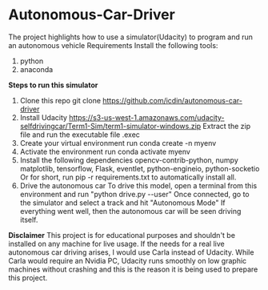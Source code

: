 # Autonomous-Car-Driver
The project highlights how to use a simulator(Udacity) to program and run an autonomous vehicle
Requirements Install the following tools:
   1. python
   2. anaconda 
   
**Steps to run this simulator**
1. Clone this repo git clone https://github.com/icdin/autonomous-car-driver
2. Install Udacity https://s3-us-west-1.amazonaws.com/udacity-selfdrivingcar/Term1-Sim/term1-simulator-windows.zip
   Extract the zip file and run the executable file .exec
3. Create your virtual environment run conda create -n myenv
4. Activate the environment run conda activate myenv
5. Install the following dependencies opencv-contrib-python, numpy matplotlib, tensorflow, Flask, eventlet, python-engineio, python-socketio Or for short,
   run pip -r requirements.txt to automatically install all.
6. Drive the autonomous car
   To drive this model, open a terminal from this environment and run "python drive.py --user" Once connected,
   go to the simulator and select a track and hit "Autonomous Mode" If everything went well, then the autonomous car will be seen driving itself.

**Disclaimer** 
This project is for educational purposes and shouldn't be installed on any machine for live usage. If the needs for a real live autonomous car driving arises, I would use Carla instead of Udacity. While Carla would require an Nvidia PC, Udacity runs smoothly on low graphic machines without crashing and this is the reason it is being used to prepare this project.
